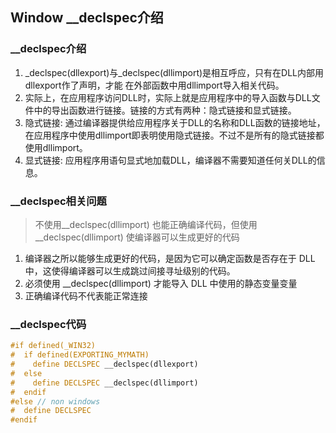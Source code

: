 ## **Window __declspec介绍**

### **__declspec介绍**
  1. _declspec(dllexport)与_declspec(dllimport)是相互呼应，只有在DLL内部用dllexport作了声明，才能 在外部函数中用dllimport导入相关代码。
  2. 实际上，在应用程序访问DLL时，实际上就是应用程序中的导入函数与DLL文件中的导出函数进行链接。链接的方式有两种：隐式链接和显式链接。
  3. 隐式链接: 通过编译器提供给应用程序关于DLL的名称和DLL函数的链接地址，在应用程序中使用dllimport即表明使用隐式链接。不过不是所有的隐式链接都使用dllimport。
  4. 显式链接: 应用程序用语句显式地加载DLL，编译器不需要知道任何关DLL的信息。

### **__declspec相关问题**
>  不使用__declspec(dllimport) 也能正确编译代码，但使用 __declspec(dllimport) 使编译器可以生成更好的代码
  1. 编译器之所以能够生成更好的代码，是因为它可以确定函数是否存在于 DLL 中，这使得编译器可以生成跳过间接寻址级别的代码。
  2. 必须使用 __declspec(dllimport) 才能导入 DLL 中使用的静态变量变量
  3. 正确编译代码不代表能正常连接

### **__declspec代码**  
```C++
#if defined(_WIN32)
#  if defined(EXPORTING_MYMATH)
#    define DECLSPEC __declspec(dllexport)
#  else
#    define DECLSPEC __declspec(dllimport)
#  endif
#else // non windows
#  define DECLSPEC
#endif
```
